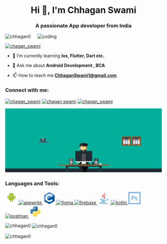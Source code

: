 <h1 align="center">Hi 👋, I'm Chhagan Swami</h1>
<h3 align="center">A passionate App developer from India</h3>
<img align="right" alt="coding" width=400" src="https://user-images.githubusercontent.com/55389276/140866485-8fb1c876-9a8f-4d6a-98dc-08c4981eaf70.gif">

<p align="left"> <img src="https://komarev.com/ghpvc/?username=chhagan0&label=Profile%20views&color=0e75b6&style=flat" alt="chhagan0" /> </p>

<p align="left"> <a href="https://twitter.com/chagan_swami" target="blank"><img src="https://img.shields.io/twitter/follow/chagan_swami?logo=twitter&style=for-the-badge" alt="chagan_swami" /></a> </p>

- 🌱 I’m currently learning **Ios, Flutter, Dart etc.**

- 💬 Ask me about **Android Development , BCA**

- 📫 How to reach me **ChhaganSwami1@gmail.com**

<h3 align="left">Connect with me:</h3>
<p align="left">
<a href="https://twitter.com/chagan_swami" target="blank"><img align="center" src="https://raw.githubusercontent.com/rahuldkjain/github-profile-readme-generator/master/src/images/icons/Social/twitter.svg" alt="chagan_swami" height="30" width="40" /></a>
<a href="https://linkedin.com/in/chagan swami" target="blank"><img align="center" src="https://raw.githubusercontent.com/rahuldkjain/github-profile-readme-generator/master/src/images/icons/Social/linked-in-alt.svg" alt="chagan swami" height="30" width="40" /></a>
<a href="https://instagram.com/chagan_swami" target="blank"><img align="center" src="https://raw.githubusercontent.com/rahuldkjain/github-profile-readme-generator/master/src/images/icons/Social/instagram.svg" alt="chagan_swami" height="30" width="40" /></a>
</p>

<img src="https://github.com/chhagan0/Chhagan0/blob/main/github.gif">

<h3 align="left">Languages and Tools:</h3>
<p align="left"> <a href="https://developer.android.com" target="_blank" rel="noreferrer"> <img src="https://raw.githubusercontent.com/devicons/devicon/master/icons/android/android-original-wordmark.svg" alt="android" width="40" height="40"/> </a> <a href="https://appwrite.io" target="_blank" rel="noreferrer"> <img src="https://www.vectorlogo.zone/logos/appwriteio/appwriteio-icon.svg" alt="appwrite" width="40" height="40"/> </a> <a href="https://www.cprogramming.com/" target="_blank" rel="noreferrer"> <img src="https://raw.githubusercontent.com/devicons/devicon/master/icons/c/c-original.svg" alt="c" width="40" height="40"/> </a> <a href="https://www.figma.com/" target="_blank" rel="noreferrer"> <img src="https://www.vectorlogo.zone/logos/figma/figma-icon.svg" alt="figma" width="40" height="40"/> </a> <a href="https://firebase.google.com/" target="_blank" rel="noreferrer"> <img src="https://www.vectorlogo.zone/logos/firebase/firebase-icon.svg" alt="firebase" width="40" height="40"/> </a> <a href="https://www.java.com" target="_blank" rel="noreferrer"> <img src="https://raw.githubusercontent.com/devicons/devicon/master/icons/java/java-original.svg" alt="java" width="40" height="40"/> </a> <a href="https://kotlinlang.org" target="_blank" rel="noreferrer"> <img src="https://www.vectorlogo.zone/logos/kotlinlang/kotlinlang-icon.svg" alt="kotlin" width="40" height="40"/> </a> <a href="https://www.photoshop.com/en" target="_blank" rel="noreferrer"> <img src="https://raw.githubusercontent.com/devicons/devicon/master/icons/photoshop/photoshop-line.svg" alt="photoshop" width="40" height="40"/> </a> <a href="https://postman.com" target="_blank" rel="noreferrer"> <img src="https://www.vectorlogo.zone/logos/getpostman/getpostman-icon.svg" alt="postman" width="40" height="40"/> </a> <a href="https://www.python.org" target="_blank" rel="noreferrer"> <img src="https://raw.githubusercontent.com/devicons/devicon/master/icons/python/python-original.svg" alt="python" width="40" height="40"/> </a> </p>

<p><img align="left" src="https://github-readme-stats.vercel.app/api/top-langs?username=chhagan0&show_icons=true&locale=en&layout=compact" alt="chhagan0" /></p>

<p>&nbsp;<img align="center" src="https://github-readme-stats.vercel.app/api?username=chhagan0&show_icons=true&locale=en" alt="chhagan0" /></p>

<p><img align="center" src="https://github-readme-streak-stats.herokuapp.com/?user=chhagan0&" alt="chhagan0" /></p>
